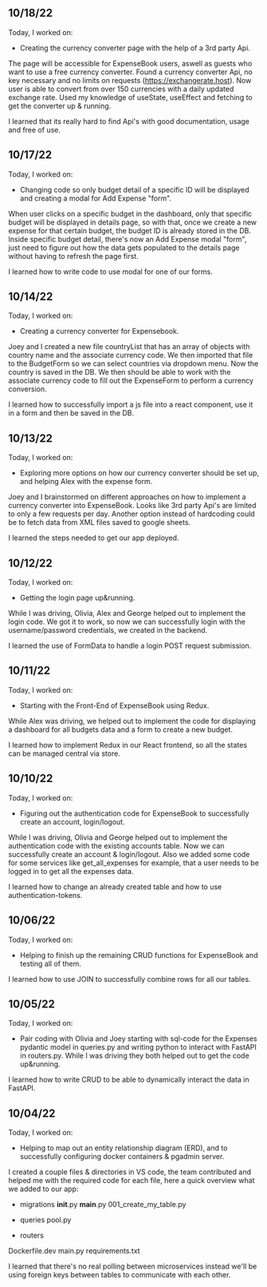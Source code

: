 ## 10/18/22

Today, I worked on:

* Creating the currency converter page with the help of a 3rd party Api.

The page will be accessible for ExpenseBook users, aswell as guests who want to use a free currency converter. Found a currency converter Api, no key necessary and no limits on requests (https://exchangerate.host). Now user is able to convert from over 150 currencies with a daily updated exchange rate. Used my knowledge of useState, useEffect and fetching to get the converter up & running.

I learned that its really hard to find Api's with good documentation, usage and free of use.



## 10/17/22

Today, I worked on:

*  Changing code so only budget detail of a specific ID will be displayed and creating a modal for Add Expense "form".

When user clicks on a specific budget in the dashboard, only that specific budget will be displayed in details page, so with that, once we create a new expense for that certain budget, the budget ID is already stored in the DB. Inside specific budget detail, there's now an Add Expense modal "form", just need to figure out how the data gets populated to the details page without having to refresh the page first.

I learned how to write code to use modal for one of our forms.



## 10/14/22

Today, I worked on:

*  Creating a currency converter for Expensebook.

Joey and I created a new file countryList that has an array of objects with country name and the associate currency code. We then imported that file to the BudgetForm so we can select countries via dropdown menu. Now the country is saved in the DB. We then should be able to work with the associate currency code to fill out the ExpenseForm to perform a currency conversion.

I learned how to successfully import a js file into a react component, use it in a form and then be saved in the DB.



## 10/13/22

Today, I worked on:

* Exploring more options on how our currency converter should be set up, and helping Alex with the expense form.

Joey and I brainstormed on different approaches on how to implement a currency converter into ExpenseBook. Looks like 3rd party Api's are limited to only a few requests per day. Another option instead of hardcoding could be to fetch data from XML files saved to google sheets.

I learned the steps needed to get our app deployed.



## 10/12/22

Today, I worked on:

* Getting the login page up&running.

While I was driving, Olivia, Alex and George helped out to implement the login code. We got it to work, so now we can successfully login with the username/password credentials, we created in the backend.

I learned the use of FormData to handle a login POST request submission.



## 10/11/22

Today, I worked on:

* Starting with the Front-End of ExpenseBook using Redux.

While Alex was driving, we helped out to implement the code for displaying a dashboard for all budgets data and a form to create a new budget.

I learned how to implement Redux in our React frontend, so all the states can be managed central via store.



## 10/10/22

Today, I worked on:

* Figuring out the authentication code for ExpenseBook to successfully create an account, login/logout.

While I was driving, Olivia and George helped out to implement the authentication code with the existing accounts table. Now we can successfully create an account & login/logout. Also we added some code for some services like get_all_expenses for example, that a user needs to be logged in to get all the expenses data.

I learned how to change an already created table and how to use authentication-tokens.



## 10/06/22

Today, I worked on:

* Helping to finish up the remaining CRUD functions for ExpenseBook and testing all of them.

I learned how to use JOIN to successfully combine rows for all our tables.



## 10/05/22

Today, I worked on:

* Pair coding with Olivia and Joey starting with sql-code for the Expenses pydantic model in queries.py and writing python to interact with FastAPI in routers.py. While I was driving they both helped out to get the code up&running.

I learned how to write CRUD to be able to dynamically interact the data in FastAPI.


## 10/04/22

Today, I worked on:

* Helping to map out an entity relationship diagram (ERD), and to successfully configuring docker containers & pgadmin server. 

I created a couple files & directories in VS code, the team contributed and helped me with the required code for each file, here a quick overview what we added to our app:

- migrations
__init__.py
__main__.py
001_create_my_table.py

- queries
pool.py

- routers

Dockerfile.dev
main.py
requirements.txt

I learned that there's no real polling between microservices instead we'll be using foreign keys between tables to communicate with each other. 
